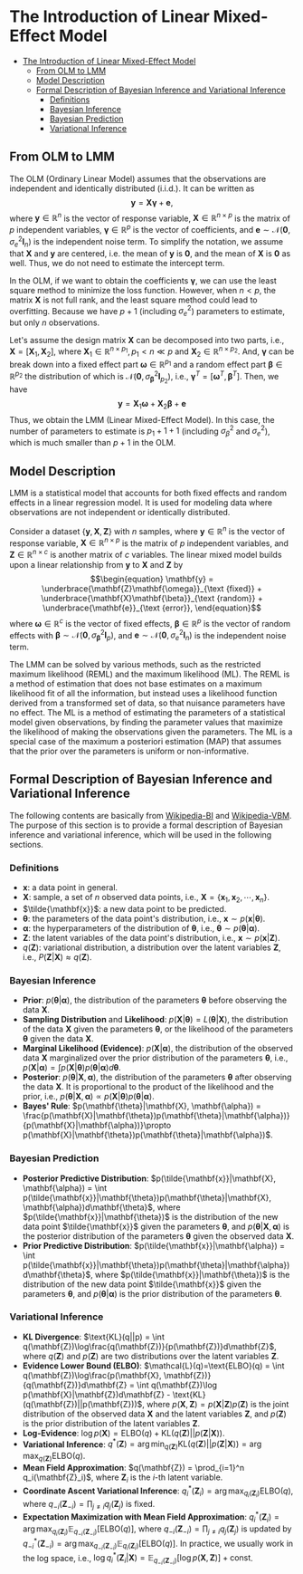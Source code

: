 # The Introduction of Linear Mixed-Effect Model
- [The Introduction of Linear Mixed-Effect Model](#the-introduction-of-linear-mixed-effect-model)
  - [From OLM to LMM](#from-olm-to-lmm)
  - [Model Description](#model-description)
  - [Formal Description of Bayesian Inference and Variational Inference](#formal-description-of-bayesian-inference-and-variational-inference)
    - [Definitions](#definitions)
    - [Bayesian Inference](#bayesian-inference)
    - [Bayesian Prediction](#bayesian-prediction)
    - [Variational Inference](#variational-inference)

## From OLM to LMM
The OLM (Ordinary Linear Model) assumes that the observations are independent and identically distributed (i.i.d.). It can be written as
$$\begin{equation}
\mathbf{y} = \mathbf{X}\mathbf{\gamma} + \mathbf{e},
\end{equation}$$
where $\mathbf{y} \in \mathbb{R}^n$ is the vector of response variable, $\mathbf{X} \in \mathbb{R}^{n \times p}$ is the matrix of $p$ independent variables, $\mathbf{\gamma} \in \mathbb{R}^p$ is the vector of coefficients, and $\mathbf{e} \sim \mathcal{N}(\mathbf{0}, \sigma^2_e \mathbf{I}_n)$ is the independent noise term. To simplify the notation, we assume that $\mathbf{X}$ and $\mathbf{y}$ are centered, i.e. the mean of $\mathbf{y}$ is $\mathbf{0}$, and the mean of $\mathbf{X}$ is $\mathbf{0}$ as well. Thus, we do not need to estimate the intercept term.

In the OLM, if we want to obtain the coefficients $\mathbf{\gamma}$, we can use the least square method to minimize the loss function. However, when $n<p$, the matrix $\mathbf{X}$ is not full rank, and the least square method could lead to overfitting. Because we have $p+1$ (including $\sigma_e^2$) parameters to estimate, but only $n$ observations. 

Let's assume the design matrix $\mathbf{X}$ can be decomposed into two parts, i.e., $\mathbf{X} = [\mathbf{X}_1, \mathbf{X}_2]$, where $\mathbf{X}_1 \in \mathbb{R}^{n \times p_1}, p_1 < n\ll p$ and $\mathbf{X}_2 \in \mathbb{R}^{n \times p_2}$. And, $\mathbf{\gamma}$ can be break down into a fixed effect part $\mathbf{\omega}\in \mathbb{R}^{p_1}$ and a random effect part $\mathbf{\beta}\in \mathbb{R}^{p_2}$ the distribution of which is $\mathcal{N}(\mathbf{0}, \sigma^2_\mathbf{\beta} \mathbf{I}_{p_2})$, i.e., $\mathbf{\gamma}^T = [\mathbf{\omega}^T, \mathbf{\beta}^T]$. Then, we have
$$\begin{equation}
\mathbf{y} = \mathbf{X}_1\mathbf{\omega} + \mathbf{X}_2\mathbf{\beta} + \mathbf{e}
\end{equation}$$
Thus, we obtain the LMM (Linear Mixed-Effect Model). In this case, the number of parameters to estimate is $p_1 + 1 + 1$ (including $\sigma_\beta^2$ and $\sigma_e^2$), which is much smaller than $p+1$ in the OLM.


## Model Description
LMM is a statistical model that accounts for both fixed effects and random effects in a linear regression model. It is used for modeling data where observations are not independent or identically distributed.

Consider a dataset $\{\mathbf{y}, \mathbf{X},\mathbf{Z}\}$ with $n$ samples, where $\mathbf{y} \in \mathbb{R}^n$ is the vector of response variable, $\mathbf{X} \in \mathbb{R}^{n \times p}$ is the matrix of $p$ independent variables, and $\mathbf{Z} \in \mathbb{R}^{n \times c}$ is another matrix of $c$ variables. The linear mixed model builds upon a linear relationship from $\mathbf{y}$ to $\mathbf{X}$ and $\mathbf{Z}$ by
$$\begin{equation}
\mathbf{y} = \underbrace{\mathbf{Z}\mathbf{\omega}}_{\text {fixed}} + \underbrace{\mathbf{X}\mathbf{\beta}}_{\text {random}} + \underbrace{\mathbf{e}}_{\text {error}},
\end{equation}$$
where $\mathbf{\omega} \in \mathbb{R}^c$ is the vector of fixed effects, $\mathbf{\beta} \in \mathbb{R}^p$ is the vector of random effects with $\mathbf{\beta} \sim \mathcal{N}(\mathbf{0}, \sigma^2_\mathbf{\beta} \mathbf{I}_p)$, and $\mathbf{e} \sim \mathcal{N}(\mathbf{0}, \sigma^2_e \mathbf{I}_n)$ is the independent noise term. 

The LMM can be solved by various methods, such as the restricted maximum likelihood (REML) and the maximum likelihood (ML). The REML is a method of estimation that does not base estimates on a maximum likelihood fit of all the information, but instead uses a likelihood function derived from a transformed set of data, so that nuisance parameters have no effect. The ML is a method of estimating the parameters of a statistical model given observations, by finding the parameter values that maximize the likelihood of making the observations given the parameters. The ML is a special case of the maximum a posteriori estimation (MAP) that assumes that the prior over the parameters is uniform or non-informative.

## Formal Description of Bayesian Inference and Variational Inference
The following contents are basically from [Wikipedia-BI](https://en.wikipedia.org/wiki/Bayesian_inference) and [Wikipedia-VBM](https://en.wikipedia.org/wiki/Variational_Bayesian_methods). The purpose of this section is to provide a formal description of Bayesian inference and variational inference, which will be used in the following sections.

### Definitions
- $\mathbf{x}$: a data point in general.
- $\mathbf{X}$: sample, a set of $n$ observed data points, i.e., $\mathbf{X} = \{\mathbf{x}_1, \mathbf{x}_2, \cdots, \mathbf{x}_n\}$.
- $\tilde{\mathbf{x}}$: a new data point to be predicted.
- $\mathbf{\theta}$: the parameters of the data point's distribution, i.e., $\mathbf{x} \sim p(\mathbf{x}|\mathbf{\theta})$.
- $\mathbf{\alpha}$: the hyperparameters of the distribution of $\mathbf{\theta}$, i.e., $\mathbf{\theta} \sim p(\mathbf{\theta}|\mathbf{\alpha})$.
- $\mathbf{Z}$: the latent variables of the data point's distribution, i.e., $\mathbf{x} \sim p(\mathbf{x}|\mathbf{Z})$.
- $q(\mathbf{Z})$: variational distribution, a distribution over the latent variables $\mathbf{Z}$, i.e., $P(\mathbf{Z}|\mathbf{X}) \approx q(\mathbf{Z})$.

### Bayesian Inference
- **Prior**: $p(\mathbf{\theta}|\mathbf{\alpha})$, the distribution of the parameters $\mathbf{\theta}$ before observing the data $\mathbf{X}$.
- **Sampling Distribution** and **Likelihood**: $p(\mathbf{X}|\mathbf{\theta})=L(\mathbf{\theta}|\mathbf{X})$, the distribution of the data $\mathbf{X}$ given the parameters $\mathbf{\theta}$, or the likelihood of the parameters $\mathbf{\theta}$ given the data $\mathbf{X}$.
- **Marginal Likelihood (Evidence)**: $p(\mathbf{X}|\mathbf{\alpha})$, the distribution of the observed data $\mathbf{X}$ marginalized over the prior distribution of the parameters $\mathbf{\theta}$, i.e., $p(\mathbf{X}|\mathbf{\alpha}) = \int p(\mathbf{X}|\mathbf{\theta})p(\mathbf{\theta}|\mathbf{\alpha})d\mathbf{\theta}$.
- **Posterior**: $p(\mathbf{\theta}|\mathbf{X}, \mathbf{\alpha})$, the distribution of the parameters $\mathbf{\theta}$ after observing the data $\mathbf{X}$. It is proportional to the product of the likelihood and the prior, i.e., $p(\mathbf{\theta}|\mathbf{X}, \mathbf{\alpha}) \propto p(\mathbf{X}|\mathbf{\theta})p(\mathbf{\theta}|\mathbf{\alpha})$.
- **Bayes' Rule**: $p(\mathbf{\theta}|\mathbf{X}, \mathbf{\alpha}) = \frac{p(\mathbf{X}|\mathbf{\theta})p(\mathbf{\theta}|\mathbf{\alpha})}{p(\mathbf{X}|\mathbf{\alpha})}\propto p(\mathbf{X}|\mathbf{\theta})p(\mathbf{\theta}|\mathbf{\alpha})$.

### Bayesian Prediction
- **Posterior Predictive Distribution**: $p(\tilde{\mathbf{x}}|\mathbf{X}, \mathbf{\alpha}) = \int p(\tilde{\mathbf{x}}|\mathbf{\theta})p(\mathbf{\theta}|\mathbf{X}, \mathbf{\alpha})d\mathbf{\theta}$, where $p(\tilde{\mathbf{x}}|\mathbf{\theta})$ is the distribution of the new data point $\tilde{\mathbf{x}}$ given the parameters $\mathbf{\theta}$, and $p(\mathbf{\theta}|\mathbf{X}, \mathbf{\alpha})$ is the posterior distribution of the parameters $\mathbf{\theta}$ given the observed data $\mathbf{X}$.
- **Prior Predictive Distribution**: $p(\tilde{\mathbf{x}}|\mathbf{\alpha}) = \int p(\tilde{\mathbf{x}}|\mathbf{\theta})p(\mathbf{\theta}|\mathbf{\alpha})d\mathbf{\theta}$, where $p(\tilde{\mathbf{x}}|\mathbf{\theta})$ is the distribution of the new data point $\tilde{\mathbf{x}}$ given the parameters $\mathbf{\theta}$, and $p(\mathbf{\theta}|\mathbf{\alpha})$ is the prior distribution of the parameters $\mathbf{\theta}$.

### Variational Inference
- **KL Divergence**: $\text{KL}(q||p) = \int q(\mathbf{Z})\log\frac{q(\mathbf{Z})}{p(\mathbf{Z})}d\mathbf{Z}$, where $q(\mathbf{Z})$ and $p(\mathbf{Z})$ are two distributions over the latent variables $\mathbf{Z}$.
- **Evidence Lower Bound (ELBO)**: $\mathcal{L}(q)=\text{ELBO}(q) = \int q(\mathbf{Z})\log\frac{p(\mathbf{X}, \mathbf{Z})}{q(\mathbf{Z})}d\mathbf{Z} = \int q(\mathbf{Z})\log p(\mathbf{X}|\mathbf{Z})d\mathbf{Z} - \text{KL}(q(\mathbf{Z})||p(\mathbf{Z}))$, where $p(\mathbf{X}, \mathbf{Z}) = p(\mathbf{X}|\mathbf{Z})p(\mathbf{Z})$ is the joint distribution of the observed data $\mathbf{X}$ and the latent variables $\mathbf{Z}$, and $p(\mathbf{Z})$ is the prior distribution of the latent variables $\mathbf{Z}$.
- **Log-Evidence**: $\log p(\mathbf{X}) = \text{ELBO}(q) + \text{KL}(q(\mathbf{Z})||p(\mathbf{Z}|\mathbf{X}))$.
- **Variational Inference**: $q^*(\mathbf{Z}) = \arg\min_{q(\mathbf{Z})} \text{KL}(q(\mathbf{Z})||p(\mathbf{Z}|\mathbf{X}))= \arg\max_{q(\mathbf{Z})} \text{ELBO}(q)$.
- **Mean Field Approximation**: $q(\mathbf{Z}) = \prod_{i=1}^n q_i(\mathbf{Z}_i)$, where $\mathbf{Z}_i$ is the $i$-th latent variable.
- **Coordinate Ascent Variational Inference**: $q_i^*(\mathbf{Z}_i) = \arg\max_{q_i(\mathbf{Z}_i)} \text{ELBO}(q)$, where $q_{-i}(\mathbf{Z}_{-i}) = \prod_{j\neq i}q_j(\mathbf{Z}_j)$ is fixed.
- **Expectation Maximization with Mean Field Approximation**: $q_i^*(\mathbf{Z}_i) = \arg\max_{q_i(\mathbf{Z}_i)} \mathbb{E}_{q_{-i}(\mathbf{Z}_{-i})}[\text{ELBO}(q)]$, where $q_{-i}(\mathbf{Z}_{-i}) = \prod_{j\neq i}q_j(\mathbf{Z}_j)$ is updated by $q_{-i}^*(\mathbf{Z}_{-i}) = \arg\max_{q_{-i}(\mathbf{Z}_{-i})} \mathbb{E}_{q_i(\mathbf{Z}_i)}[\text{ELBO}(q)]$. In practice, we usually work in the log space, i.e., $\log q_i^*(\mathbf{Z}_i|\mathbf{X}) = \mathbb{E}_{q_{-i}(\mathbf{Z}_{-i})}[\log p(\mathbf{X}, \mathbf{Z})] + \text{const}$.


